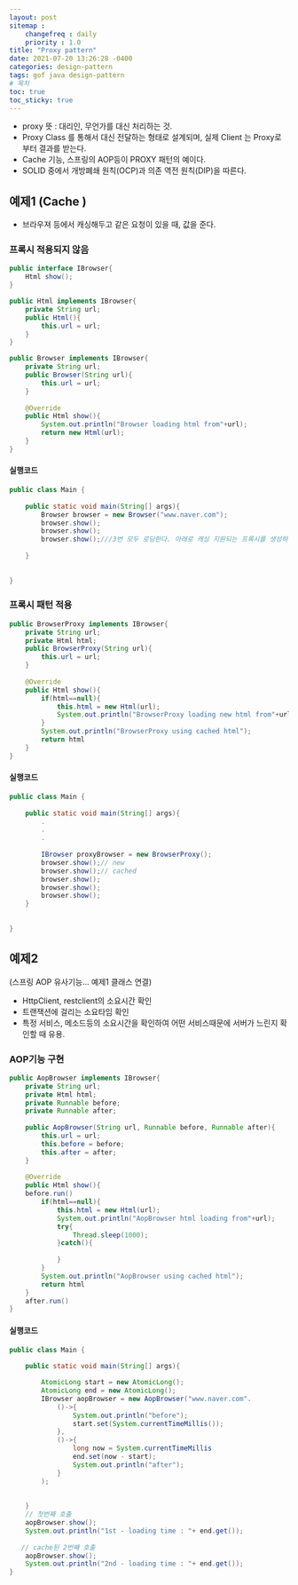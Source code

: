 ```yaml
---
layout: post
sitemap :
    changefreq : daily
    priority : 1.0
title: "Proxy pattern"
date: 2021-07-20 13:26:28 -0400
categories: design-pattern
tags: gof java design-pattern
# 목차
toc: true  
toc_sticky: true
---
```


- proxy 뜻 : 대리인, 무언가를 대신 처리하는 것.
- Proxy Class 를 통해서 대신 전달하는 형태로 설계되며, 실제  Client 는 Proxy로 부터 결과를 받는다.
- Cache 기능, 스프링의 AOP등이 PROXY 패턴의 예이다.
-  SOLID 중에서 개방폐쇄 원칙(OCP)과 의존 역전 원칙(DIP)을 따른다.
## 예제1 (Cache )

- 브라우져 등에서 캐싱해두고 같은 요청이 있을 때, 값을 준다.
### 프록시 적용되지 않음

```java
public interface IBrowser{
    Html show();
}
```
```java
public Html implements IBrowser{
    private String url;
    public Html(){
    	this.url = url;
    }
}
```

```java
public Browser implements IBrowser{
    private String url;
    public Browser(String url){
    	this.url = url;
    }
    
    @Override
    public Html show(){
    	System.out.println("Browser loading html from"+url);
    	return new Html(url);
    }
}
```



#### 실행코드
```java
public class Main {
   
    public static void main(String[] args){
    	Browser browser = new Browser("www.naver.com");
    	browser.show();
    	browser.show();
    	browser.show();///3번 모두 로딩한다. 아래로 캐싱 지원되는 프록시를 생성하여 진행해 보자.
    	
    }
    
   
}
```
### 프록시 패턴 적용
```java
public BrowserProxy implements IBrowser{
    private String url;
    private Html html;
    public BrowserProxy(String url){
    	this.url = url;
    }
    
    @Override
    public Html show(){
    	if(html==null){
			this.html = new Html(url);
            System.out.println("BrowserProxy loading new html from"+url);
    	}
    	System.out.println("BrowserProxy using cached html");
    	return html
    }
}
```

#### 실행코드
```java
public class Main {
   
    public static void main(String[] args){
    	.
    	.
    	.
    	
    	IBrowser proxyBrowser = new BrowserProxy();
    	browser.show();// new
    	browser.show();// cached
    	browser.show();
        browser.show();
        browser.show();
    }
    
   
}
```
## 예제2 
(스프링 AOP 유사기능... 예제1 클래스 연결)
- HttpClient, restclient의 소요시간 확인
- 트랜잭션에 걸리는 소요타임 확인
- 특정 서비스, 메소드등의 소요시간을 확인하여 어떤 서비스때문에 서버가 느린지 확인할 때 유용.

### AOP기능 구현
```java
public AopBrowser implements IBrowser{
    private String url;
    private Html html;
    private Runnable before;
    private Runnable after;
    
    public AopBrowser(String url, Runnable before, Runnable after){
    	this.url = url;
    	this.before = before;
    	this.after = after;
    }
    
    @Override
    public Html show(){
    before.run()
    	if(html==null){
			this.html = new Html(url);
            System.out.println("AopBrowser html loading from"+url);
            try{
            	Thread.sleep(1000);
            }catch(){
            
            }
    	}
    	System.out.println("AopBrowser using cached html");
    	return html
    }
    after.run()
}
```

#### 실행코드
```java
public class Main {
   
    public static void main(String[] args){

		AtomicLong start = new AtomicLong();
		AtomicLong end = new AtomicLong();
    	IBrowser aopBrowser = new AopBrowser("www.naver.com".
            ()->{
				System.out.println("before");
				start.set(System.currentTimeMillis());
            },
            ()->{
            	long now = System.currentTimeMillis
            	end.set(now - start);
				System.out.println("after");
            }
    	);
    	
    	
    }
    // 첫번째 호출
    aopBrowser.show();
    System.out.println("1st - loading time : "+ end.get());
   
   // cache된 2번째 호출
    aopBrowser.show();
    System.out.println("2nd - loading time : "+ end.get());
}
```